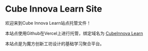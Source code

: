 # Cube Innova Learn Site
欢迎来到Cube Innova Learn站点托管文件！

本站点使用Github在Vercel上进行托管，绑定域名为 [CubeInnova Learn](https://learn.cubeinnova.cn)

本站点是为魔方创新工坊设计的基础学习聚合平台。
